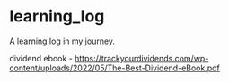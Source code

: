 # learning_log
 A learning log in my journey.
 
 dividend ebook - https://trackyourdividends.com/wp-content/uploads/2022/05/The-Best-Dividend-eBook.pdf
 
 
